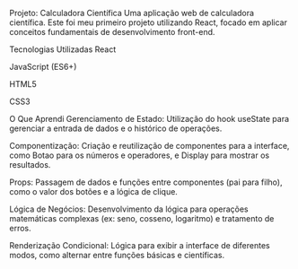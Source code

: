Projeto: Calculadora Científica
Uma aplicação web de calculadora científica. Este foi meu primeiro projeto utilizando React, focado em aplicar conceitos fundamentais de desenvolvimento front-end.

Tecnologias Utilizadas
React

JavaScript (ES6+)

HTML5

CSS3

O Que Aprendi
Gerenciamento de Estado: Utilização do hook useState para gerenciar a entrada de dados e o histórico de operações.

Componentização: Criação e reutilização de componentes para a interface, como Botao para os números e operadores, e Display para mostrar os resultados.

Props: Passagem de dados e funções entre componentes (pai para filho), como o valor dos botões e a lógica de clique.

Lógica de Negócios: Desenvolvimento da lógica para operações matemáticas complexas (ex: seno, cosseno, logaritmo) e tratamento de erros.

Renderização Condicional: Lógica para exibir a interface de diferentes modos, como alternar entre funções básicas e científicas.
